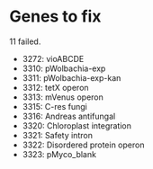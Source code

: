 # Genes to fix

11 failed. 

- 3272: vioABCDE
- 3310: pWolbachia-exp
- 3311: pWolbachia-exp-kan
- 3312: tetX operon
- 3313: mVenus operon
- 3315: C-res fungi
- 3316: Andreas antifungal
- 3320: Chloroplast integration
- 3321: Safety intron
- 3322: Disordered protein operon
- 3323: pMyco_blank

